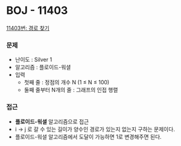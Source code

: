 
# BOJ - 11403

[11403번: 경로 찾기](https://www.acmicpc.net/problem/11403)

### 문제

- 난이도 : Silver 1
- 알고리즘 : 플로이드-워셜
- 입력
    - 첫째 줄 : 정점의 개수 N (1 ≤ N ≤ 100)
    - 둘째 줄부터 N개의 줄 : 그래프의 인접 행렬

### 접근

- **플로이드-워셜** 알고리즘으로 접근
- i → j 로 갈 수 있는 길이가 양수인 경로가 있는지 없는지 구하는 문제이다.
- 플로이드-워셜 알고리즘에서 도달이 가능하면 1로 변경해주면 된다.
